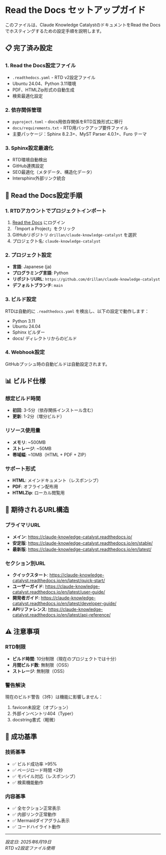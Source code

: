 # Read the Docs セットアップガイド

このファイルは、Claude Knowledge CatalystのドキュメントをRead the Docsでホスティングするための設定手順を説明します。

## 📋 完了済み設定

### 1. Read the Docs設定ファイル
- `.readthedocs.yaml` - RTD v2設定ファイル
- Ubuntu 24.04、Python 3.11環境
- PDF、HTMLZip形式の自動生成
- 検索最適化設定

### 2. 依存関係管理
- `pyproject.toml` - docs用依存関係をRTD互換形式に移行
- `docs/requirements.txt` - RTD用バックアップ要件ファイル
- 主要パッケージ：Sphinx 8.2.3+、MyST Parser 4.0.1+、Furo テーマ

### 3. Sphinx設定最適化
- RTD環境自動検出
- GitHub連携設定
- SEO最適化（メタデータ、構造化データ）
- Intersphinx外部リンク統合

## 🚀 Read the Docs設定手順

### 1. RTDアカウントでプロジェクトインポート
1. [Read the Docs](https://readthedocs.org/) にログイン
2. 「Import a Project」をクリック
3. GitHubリポジトリ `drillan/claude-knowledge-catalyst` を選択
4. プロジェクト名: `claude-knowledge-catalyst`

### 2. プロジェクト設定
- **言語**: Japanese (ja)
- **プログラミング言語**: Python
- **リポジトリURL**: `https://github.com/drillan/claude-knowledge-catalyst`
- **デフォルトブランチ**: `main`

### 3. ビルド設定
RTDは自動的に `.readthedocs.yaml` を検出し、以下の設定で動作します：
- Python 3.11
- Ubuntu 24.04
- Sphinx ビルダー
- docs/ ディレクトリからのビルド

### 4. Webhook設定
GitHubプッシュ時の自動ビルドは自動設定されます。

## 📊 ビルド仕様

### 想定ビルド時間
- **初回**: 3-5分（依存関係インストール含む）
- **更新**: 1-2分（増分ビルド）

### リソース使用量
- **メモリ**: ~500MB
- **ストレージ**: ~50MB
- **帯域幅**: ~10MB（HTML + PDF + ZIP）

### サポート形式
- **HTML**: メインドキュメント（レスポンシブ）
- **PDF**: オフライン配布用
- **HTMLZip**: ローカル閲覧用

## 🔗 期待されるURL構造

### プライマリURL
- **メイン**: https://claude-knowledge-catalyst.readthedocs.io/
- **安定版**: https://claude-knowledge-catalyst.readthedocs.io/en/stable/
- **最新版**: https://claude-knowledge-catalyst.readthedocs.io/en/latest/

### セクション別URL
- **クイックスタート**: https://claude-knowledge-catalyst.readthedocs.io/en/latest/quick-start/
- **ユーザーガイド**: https://claude-knowledge-catalyst.readthedocs.io/en/latest/user-guide/
- **開発者ガイド**: https://claude-knowledge-catalyst.readthedocs.io/en/latest/developer-guide/
- **APIリファレンス**: https://claude-knowledge-catalyst.readthedocs.io/en/latest/api-reference/

## ⚠️ 注意事項

### RTD制限
- **ビルド時間**: 10分制限（現在のプロジェクトでは十分）
- **月間ビルド数**: 無制限（OSS）
- **ストレージ**: 無制限（OSS）

### 警告解決
現在のビルド警告（3件）は機能に影響しません：
1. favicon未設定（オプション）
2. 外部インベントリ404（Typer）
3. docstring書式（軽微）

## 🎯 成功基準

### 技術基準
- ✅ ビルド成功率 >95%
- ✅ ページロード時間 <2秒
- ✅ モバイル対応（レスポンシブ）
- ✅ 検索機能動作

### 内容基準
- ✅ 全セクション正常表示
- ✅ 内部リンク正常動作
- ✅ Mermaidダイアグラム表示
- ✅ コードハイライト動作

---
*設定日: 2025年6月19日*  
*RTD v2設定ファイル使用*